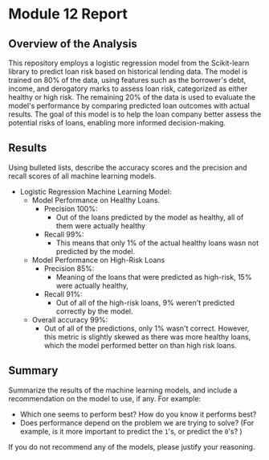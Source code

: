 # Module 12 Report 

## Overview of the Analysis

This repository employs a logistic regression model from the Scikit-learn library to predict loan risk based on historical lending data. The model is trained on 80% of the data, using features such as the borrower's debt, income, and derogatory marks to assess loan risk, categorized as either healthy or high risk. The remaining 20% of the data is used to evaluate the model's performance by comparing predicted loan outcomes with actual results. The goal of this model is to help the loan company better assess the potential risks of loans, enabling more informed decision-making.


## Results

Using bulleted lists, describe the accuracy scores and the precision and recall scores of all machine learning models.

* Logistic Regression Machine Learning Model:
    * Model Performance on Healthy Loans.
        * Precision 100%:
           *  Out of the loans predicted by the model as healthy, all of them were actually healthy
        * Recall 99%:
           * This means that only 1% of the actual healthy loans wasn not predicted by the model.
    * Model Performance on High-Risk Loans
        *  Precision 85%:
           *  Meaning of the loans that were predicted as high-risk, 15% were actually healthy,
        *  Recall 91%:
           *  Out of all of the high-risk loans, 9% weren't predicted correctly by the model.
     *  Overall accuracy 99%:
        *  Out of all of the predictions, only 1% wasn't correct. However, this metric is slightly skewed as there was more healthy loans, which the model       performed better on than high risk loans.
        
## Summary

Summarize the results of the machine learning models, and include a recommendation on the model to use, if any. For example:

* Which one seems to perform best? How do you know it performs best?
* Does performance depend on the problem we are trying to solve? (For example, is it more important to predict the `1`'s, or predict the `0`'s? )

If you do not recommend any of the models, please justify your reasoning.
